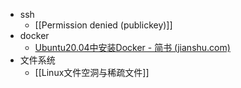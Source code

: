 - ssh
	- [[Permission denied (publickey)]]
- docker
	- [Ubuntu20.04中安装Docker - 简书 (jianshu.com)](https://www.jianshu.com/p/835c7c366791)
- 文件系统
	- [[Linux文件空洞与稀疏文件]]